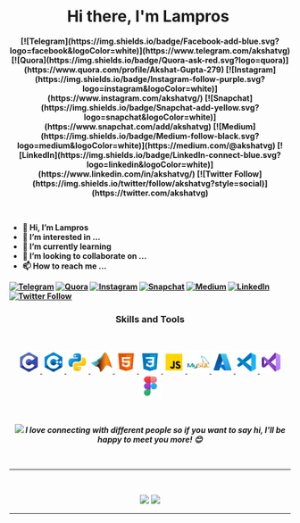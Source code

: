 <!--- lamprosch/lamprosch is a ✨ special ✨ repository because its `README.md` (this file) appears on your GitHub profile. You can click the Preview link to take a look at your changes. --->

<p>
	<h1 align="center"><b>Hi there, I'm Lampros <img src="https://docs.google.com/uc?export=download&id=166Ecq6uBl61U14OUlkHOHIBv2ArKoumJ" alt="" width="30"></h1>
</p>

<p align="center">
	<!---
	<a href="https://julia-undeutsch.netlify.app/"><img src="https://img.shields.io/badge/-PORTFOLIO-%23ff69b4&?style=for-the-badge&?color=ff69b4 alt="Portfolio" /></a>&nbsp;
	<a href="https://codepen.io/YuriDevAT"><img src="https://img.shields.io/badge/Codepen-000000?style=for-the-badge&logo=codepen&logoColor=white" alt="CodePen" /></a>&nbsp;
	<a href="https://twitter.com/YuriDevAT"><img src="https://img.shields.io/badge/Twitter-1DA1F2?style=for-the-badge&logo=twitter&logoColor=white" alt="Twitter" /></a>&nbsp;
	<a href="https://hashnode.com/@YuriDevAT"><img src="https://img.shields.io/badge/Hashnode-2962FF?style=for-the-badge&logo=hashnode&logoColor=white alt="HashNode" / </a>&nbsp;
	--->
	[![Telegram](https://img.shields.io/badge/Facebook-add-blue.svg?logo=facebook&logoColor=white)](https://www.telegram.com/akshatvg) 
	[![Quora](https://img.shields.io/badge/Quora-ask-red.svg?logo=quora)](https://www.quora.com/profile/Akshat-Gupta-279) 
	[![Instagram](https://img.shields.io/badge/Instagram-follow-purple.svg?logo=instagram&logoColor=white)](https://www.instagram.com/akshatvg/) 
	[![Snapchat](https://img.shields.io/badge/Snapchat-add-yellow.svg?logo=snapchat&logoColor=white)](https://www.snapchat.com/add/akshatvg) 
	[![Medium](https://img.shields.io/badge/Medium-follow-black.svg?logo=medium&logoColor=white)](https://medium.com/@akshatvg) 
	[![LinkedIn](https://img.shields.io/badge/LinkedIn-connect-blue.svg?logo=linkedin&logoColor=white)](https://www.linkedin.com/in/akshatvg/) 
	[![Twitter Follow](https://img.shields.io/twitter/follow/akshatvg?style=social)](https://twitter.com/akshatvg)
</p>

<br/>

- 👋 Hi, I’m Lampros
- 👀 I’m interested in ...
- 🌱 I’m currently learning 
- 💞️ I’m looking to collaborate on ...
- 📫 How to reach me ...

[![Telegram](https://img.shields.io/badge/Facebook-add-blue.svg?logo=facebook&logoColor=white)](https://www.telegram.com/akshatvg) 
[![Quora](https://img.shields.io/badge/Quora-ask-red.svg?logo=quora)](https://www.quora.com/profile/Akshat-Gupta-279) 
[![Instagram](https://img.shields.io/badge/Instagram-follow-purple.svg?logo=instagram&logoColor=white)](https://www.instagram.com/akshatvg/) 
[![Snapchat](https://img.shields.io/badge/Snapchat-add-yellow.svg?logo=snapchat&logoColor=white)](https://www.snapchat.com/add/akshatvg) 
[![Medium](https://img.shields.io/badge/Medium-follow-black.svg?logo=medium&logoColor=white)](https://medium.com/@akshatvg) 
[![LinkedIn](https://img.shields.io/badge/LinkedIn-connect-blue.svg?logo=linkedin&logoColor=white)](https://www.linkedin.com/in/akshatvg/) 
[![Twitter Follow](https://img.shields.io/twitter/follow/akshatvg?style=social)](https://twitter.com/akshatvg)

<p>
	<h3 align="center"> Skills and Tools</h3>
</p>

<br/>

<p align="center">
	<a href="https://en.wikipedia.org/wiki/C_(programming_language)" target="_blank"> <img src="Icons/icons8-c-programming-48.png" alt="C" width="40" height="40"/> </a>
	<a href="https://en.wikipedia.org/wiki/C%2B%2B" target="_blank"> <img src="Icons/icons8-c++-48.png" alt="C++" width="40" height="40"/> </a>
	<a href="https://en.wikipedia.org/wiki/Python_(programming_language)" target="_blank"> <img src="Icons/icons8-python-48.png" alt="Python" width="40" height="40"/> </a>
	<a href="https://en.wikipedia.org/wiki/MATLAB" target="_blank"> <img src="Icons/icons8-matlab-48.png" alt="MATLAB" width="40" height="40"/> </a>
	<a href="https://en.wikipedia.org/wiki/HTML" target="_blank"> <img src="Icons/icons8-html-5-48.png" alt="HTML5" width="40" height="40"/> </a>
	<a href="https://en.wikipedia.org/wiki/CSS" target="_blank"> <img src="Icons/icons8-css3-48.png" alt="CSS3" width="40" height="40"/> </a>
	<a href="https://en.wikipedia.org/wiki/JavaScript" target="_blank"> <img src="Icons/icons8-javascript-48.png" alt="JavaScript" width="40" height="40"/> </a>
	<a href="https://en.wikipedia.org/wiki/MySQL" target="_blank"> <img src="Icons/icons8-mysql-logo-48.png" alt="MySQL" width="40" height="40"/> </a>
	<a href="https://en.wikipedia.org/wiki/Microsoft_Azure" target="_blank"> <img src="Icons/icons8-azure-48.png" alt="Azure" width="40" height="40"/> </a>
	<a href="https://en.wikipedia.org/wiki/Visual_Studio_Code" target="_blank"> <img src="Icons/icons8-visual-studio-code-2019-48.png" alt="Visual Studio Code" width="40" height="40"/> </a>
	<a href="https://en.wikipedia.org/wiki/Microsoft_Visual_Studio" target="_blank"> <img src="Icons/icons8-visual-studio-2019-48.png" alt="Visual Studio" width="40" height="40"/> </a>
	<a href="https://en.wikipedia.org/wiki/Figma_(software)" target="_blank"> <img src="Icons/icons8-figma-48.png" alt="Figma" width="40" height="40"/> </a>
</p>

<br/>

<p align="center">
<img src="https://media.giphy.com/media/LnQjpWaON8nhr21vNW/giphy.gif" width="60"> <em><b>I love connecting with different people</b> so if you want to say <b>hi, I'll be happy to meet you more!</b> 😊</em>
</p>
<br />

---

<br/>
<p align="center">
	<img src="https://github-readme-stats.vercel.app/api?username=lamprosch&theme=radical&show_icons=true" width="450"/>
	<img src="https://github-readme-stats.vercel.app/api/top-langs/?username=lamprosch&layout=compact&theme=radical" width="400" />
</p>

---
